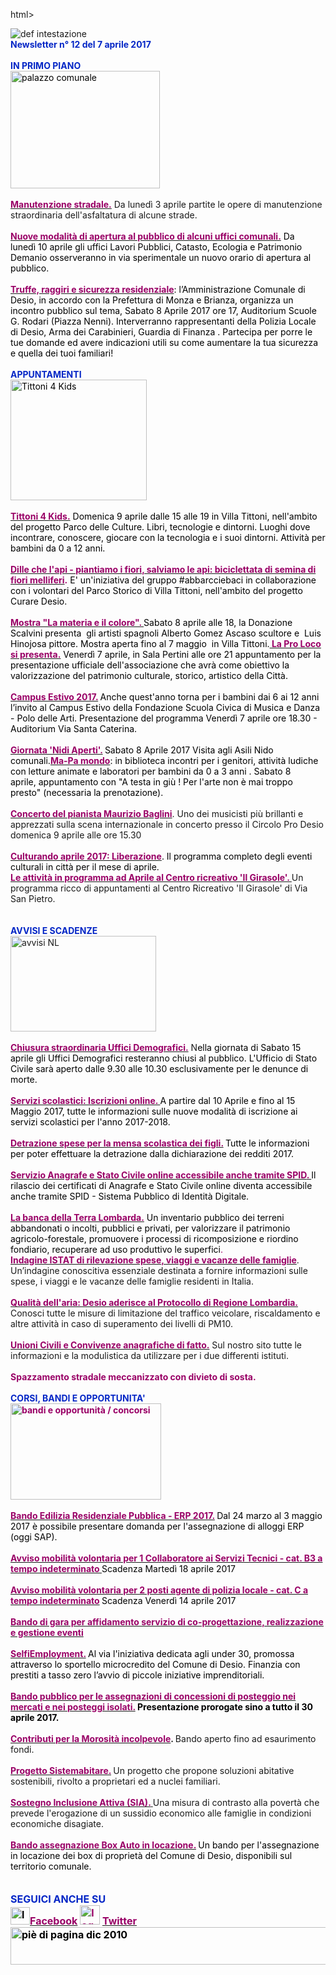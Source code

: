 html><body><DIV>
<DIV>
<DIV>
<DIV>
<DIV>
<DIV>
<DIV>
<DIV>
<DIV>
<DIV>
<DIV><IMG border=0 alt="def intestazione" src="http://www.comune.desio.mb.it/servizi/gestionedocumentale/visualizzadocumento.aspx?id=6276"> 
<DIV>
<DIV><STRONG><FONT color=#0426c6>Newsletter n°&nbsp;12 del&nbsp;7 aprile&nbsp;2017</FONT></STRONG></DIV>
<DIV></DIV>
<DIV><FONT color=#0426c6><STRONG></STRONG></FONT>&nbsp;</DIV>
<DIV><FONT color=#0426c6><STRONG>IN PRIMO PIANO</STRONG></FONT></DIV>
<DIV><FONT color=#000000><IMG style="WIDTH: 239px; HEIGHT: 188px" border=0 alt="palazzo comunale" src="https://www.comune.desio.mb.it/servizi/gestionedocumentale/visualizzadocumento.aspx?id=2058" width=313 height=210></FONT></DIV>
<DIV>&nbsp;</DIV>
<DIV><A title="" href="https://www.comune.desio.mb.it/servizi/notizie/notizie_fase02.aspx?ID=43872" target=_self><STRONG><FONT color=#990066>Manutenzione stradale.</FONT></STRONG></A> Da lunedì 3 aprile partite le opere di manutenzione straordinaria dell'asfaltatura di alcune strade.</DIV>
<DIV>&nbsp;</DIV>
<DIV><FONT color=#000000><STRONG><FONT color=#990066><A title="" href="http://www.comune.desio.mb.it/servizi/notizie/notizie_fase02.aspx?ID=43829" target=_self><FONT color=#000000><STRONG><FONT color=#990066>Nuove modalità di apertura al pubblico di alcuni uffici comunali.</FONT></STRONG></FONT></A></FONT></STRONG> Da lunedì&nbsp;10 aprile gli uffici Lavori Pubblici, Catasto, Ecologia e Patrimonio Demanio osserveranno in via sperimentale un nuovo orario di apertura al pubblico. </FONT></DIV>
<DIV>&nbsp;</DIV>
<DIV><FONT color=#0426c6><FONT color=#000000><A title="" href="http://www.comune.desio.mb.it/servizi/notizie/notizie_fase02.aspx?ID=43449" target=_self><STRONG><FONT style="BACKGROUND-COLOR: #ffffff" color=#990066>Truffe, raggiri e sicurezza residenziale</FONT></STRONG></A>: l’Amministrazione Comunale di Desio, in accordo con la Prefettura di Monza e Brianza, organizza un incontro pubblico sul tema, Sabato 8 Aprile 2017 ore 17, Auditorium Scuole G. Rodari (Piazza Nenni). Interverranno rappresentanti della Polizia Locale di Desio, Arma dei Carabinieri, Guardia di Finanza .&nbsp;Partecipa per porre le tue domande ed avere indicazioni utili su come aumentare la tua sicurezza e quella dei tuoi familiari!</FONT></FONT></DIV>
<DIV><FONT color=#0426c6></FONT>&nbsp;</DIV>
<DIV><FONT color=#0426c6><STRONG>APPUNTAMENTI</STRONG></FONT><FONT color=#0426c6><FONT color=#000000></DIV></DIV></DIV></DIV>
<DIV>
<DIV><IMG style="WIDTH: 218px; HEIGHT: 193px" alt="Tittoni 4 Kids" src="https://www.comune.desio.mb.it/servizi/gestionedocumentale/visualizzadocumento.aspx?ID=22363" width=328 height=339><BR>&nbsp;</DIV>
<DIV>
<DIV><FONT color=#990066><A title="" href="http://www.comune.desio.mb.it/servizi/notizie/notizie_fase02.aspx?ID=43784" target=_self><STRONG><FONT color=#990066>Tittoni 4 Kids.</FONT></STRONG></A> <FONT color=#000000>Domenica 9 aprile dalle 15 alle 19 in Villa Tittoni, nell'ambito del progetto Parco delle Culture. Libri, tecnologie e dintorni. Luoghi dove incontrare, conoscere, giocare con la tecnologia e i suoi dintorni. Attività per bambini da 0 a 12 anni.</FONT> </FONT></DIV><FONT color=#990066>
<DIV><BR><STRONG><STRONG><A title="" href="https://www.facebook.com/Comune.di.Desio/posts/1369427029808450" target=_self><STRONG><STRONG><FONT color=#990066>Dille che l'api - piantiamo i fiori, salviamo le api: biciclettata di semina di fiori melliferi</FONT></STRONG></STRONG></A></STRONG><FONT color=#990066>.</FONT></STRONG> <FONT color=#000000>E' un'iniziativa del gruppo #abbarcciebaci in collaborazione con i volontari del Parco Storico di Villa Tittoni, nell'ambito del progetto Curare Desio. </FONT></DIV>
<DIV>&nbsp;</DIV>
<DIV><A title="" href="http://www.comune.desio.mb.it/servizi/notizie/notizie_fase02.aspx?ID=43654" target=_self><STRONG><FONT color=#990066>Mostra "La materia e il colore". </FONT></STRONG></A><FONT color=#000000>Sabato 8 aprile alle 18, la Donazione Scalvini presenta&nbsp; gli artisti spagnoli Alberto Gomez Ascaso scultore&nbsp;e&nbsp;&nbsp;Luis Hinojosa pittore. Mostra aperta fino al 7 maggio&nbsp; in Villa Tittoni.</FONT></FONT></FONT><FONT color=#000000><STRONG><FONT color=#990066><A title="" href="http://www.comune.desio.mb.it/servizi/notizie/notizie_fase02.aspx?ID=43866" target=_self><FONT color=#000000><STRONG><FONT color=#990066>&nbsp;La Pro Loco si presenta.</FONT></STRONG></FONT></A></FONT></STRONG>&nbsp;Venerdì 7 aprile,&nbsp;in Sala Pertini alle ore 21 appuntamento per la presentazione ufficiale dell'associazione che avrà come obiettivo la valorizzazione del patrimonio culturale, storico, artistico della Città.</FONT></DIV>
<DIV><FONT color=#000000></FONT>&nbsp;</DIV>
<DIV><A title="" href="http://www.comune.desio.mb.it/servizi/notizie/notizie_fase02.aspx?ID=43783" target=_self><FONT color=#990066><STRONG>Campus Estivo 2017.</STRONG></FONT></A><STRONG> </STRONG><FONT color=#000000>Anche quest'anno torna per i bambini dai 6 ai 12 anni l’invito al Campus Estivo della Fondazione Scuola Civica di Musica e Danza - Polo delle Arti. Presentazione del programma&nbsp;Venerdì 7 aprile ore 18.30 - Auditorium Via Santa Caterina.</FONT></DIV>
<DIV><FONT color=#000000>&nbsp;</DIV></DIV>
<DIV><A title="" href="http://www.comune.desio.mb.it/servizi/notizie/notizie_fase02.aspx?ID=43479" target=_self><STRONG><FONT color=#990066>Giornata 'Nidi Aperti'.</FONT></STRONG></A><FONT color=#990066><STRONG> </STRONG></FONT><FONT color=#000000>Sabato 8 Aprile 2017 Visita agli Asili Nido comunali.</FONT></FONT></FONT><FONT color=#990066><A title="" href="http://www.comune.desio.mb.it/servizi/notizie/notizie_fase02.aspx?ID=41527" target=_self><STRONG><FONT color=#990066>Ma-Pa mondo</FONT></STRONG></A><FONT color=#000000>: in biblioteca incontri per i genitori, attività ludiche con letture&nbsp;animate e laboratori per bambini da 0 a 3 anni . Sabato 8 aprile,&nbsp;appuntamento con "A testa in giù ! Per l'arte non è mai troppo presto" (necessaria la prenotazione).</FONT></FONT></DIV>
<DIV>&nbsp;</DIV>
<DIV><STRONG><FONT color=#990066><A title="" href="http://www.comune.desio.mb.it/servizi/notizie/notizie_fase02.aspx?ID=43804" target=_self><STRONG><FONT color=#990066>Concerto del pianista Maurizio Baglini</FONT></STRONG></A></FONT></STRONG>. Uno dei musicisti più brillanti e apprezzati sulla scena internazionale in concerto presso il Circolo Pro Desio domenica 9 aprile alle ore 15.30</DIV>
<DIV>&nbsp;</DIV>
<DIV><A title="" href="http://www.comune.desio.mb.it/servizi/notizie/notizie_fase02.aspx?ID=43702" target=_self><FONT color=#000000><STRONG><FONT color=#990066>Culturando aprile 2017: Liberazione</FONT></STRONG></FONT></A><FONT color=#000000>. Il programma completo degli eventi culturali in città per il mese di aprile.</FONT><BR></DIV>
<DIV><STRONG><FONT color=#990066><A title="" href="http://www.comune.desio.mb.it/servizi/notizie/notizie_fase02.aspx?ID=43697" target=_self><STRONG><FONT color=#990066>Le attività in programma ad Aprile al Centro ricreativo 'Il Girasole'. </FONT></STRONG></A></FONT></STRONG>Un programma ricco di appuntamenti al Centro Ricreativo 'Il Girasole' di Via San Pietro.</DIV>
<DIV>
<DIV>&nbsp;</DIV>
<DIV><FONT color=#0426c6><STRONG></STRONG></FONT>&nbsp;</DIV></DIV>
<DIV><FONT color=#0426c6><STRONG>AVVISI E SCADENZE</STRONG></FONT> </DIV>
<DIV>
<DIV><IMG style="WIDTH: 233px; HEIGHT: 153px" border=0 alt="avvisi NL" src="http://www.comune.desio.mb.it/servizi/gestionedocumentale/visualizzadocumento.aspx?id=18789" width=232 height=175></DIV>
<DIV>&nbsp;</DIV>
<DIV><A title="" href="http://www.comune.desio.mb.it/servizi/notizie/notizie_fase02.aspx?ID=43773" target=_self><FONT color=#000000><STRONG><FONT color=#990066>Chiusura straordinaria Uffici Demografici.</FONT></STRONG></FONT></A> N<FONT color=#0426c6><FONT color=#000000>ella giornata di Sabato 15 aprile gli Uffici Demografici resteranno chiusi al pubblico. L'Ufficio di Stato Civile sarà aperto dalle 9.30 alle 10.30 esclusivamente per le denunce di morte. </FONT></FONT></DIV>
<DIV>&nbsp;</DIV>
<DIV><A title="" href="http://www.comune.desio.mb.it/servizi/notizie/notizie_fase02.aspx?ID=43753" target=_self><FONT color=#990066><STRONG>Servizi scolastici: Iscrizioni online. </STRONG></FONT></A><FONT color=#000000>A partire dal 10 Aprile e fino al 15 Maggio 2017, tutte le informazioni sulle nuove modalità di iscrizione ai servizi scolastici per l'anno 2017-2018.</FONT></DIV>
<DIV>&nbsp;</DIV>
<DIV>
<DIV><FONT color=#990066><STRONG><A title="" href="https://www.comune.desio.mb.it/upload/desio/newsletter/Detrazione%20spese%20per%20la%20mensa%20scolastica%20dei%20figli.%20Tutte%20le%20informazioni%20per%20poter%20effettuare%20la%20detrazione%20dalla%20dichiarazione%20dei%20redditi%202017" target=_self><FONT color=#990066><STRONG>Detrazione spese per la mensa scolastica dei figli.</STRONG></FONT></A> </STRONG></FONT><FONT color=#000000>Tutte le informazioni per poter effettuare la detrazione dalla dichiarazione dei redditi 2017.</FONT></DIV></DIV>
<DIV><FONT color=#990066><FONT color=#990066><STRONG></STRONG></FONT>&nbsp;</DIV>
<DIV>
<DIV><FONT color=#990066><STRONG><A title="" href="http://www.comune.desio.mb.it/servizi/notizie/notizie_fase02.aspx?ID=43268" target=_self><FONT color=#990066><STRONG>Servizio Anagrafe e Stato Civile online&nbsp;accessibile anche tramite SPID</STRONG>. </FONT></A></STRONG></FONT><FONT color=#000000>Il rilascio dei certificati di Anagrafe e Stato Civile online diventa accessibile anche tramite SPID - Sistema Pubblico di Identità Digitale. </FONT></DIV>
<DIV>&nbsp;</DIV>
<DIV>
<DIV><A title="" href="http://www.comune.desio.mb.it/servizi/notizie/notizie_fase02.aspx?ID=43287" target=_self><FONT color=#000000><STRONG><FONT color=#990066>La banca della Terra Lombarda.</FONT></STRONG></FONT></A> <FONT color=#000000>Un inventario pubblico dei terreni abbandonati o incolti, pubblici e privati, per valorizzare il patrimonio agricolo-forestale, promuovere i processi di ricomposizione e riordino fondiario, recuperare ad uso produttivo le superfici</FONT>.</DIV></DIV>
<DIV></FONT><STRONG><FONT color=#990066><A title="" href="http://www.comune.desio.mb.it/servizi/notizie/notizie_fase02.aspx?ID=43070" target=_self><STRONG><FONT color=#990066>Indagine ISTAT di rilevazione spese, viaggi e vacanze delle famiglie</FONT></STRONG></A></FONT></STRONG>. Un’indagine conoscitiva essenziale destinata a fornire informazioni sulle spese, i viaggi e le vacanze delle famiglie residenti in Italia.</DIV></DIV>
<DIV><STRONG><FONT color=#990066></FONT></STRONG>&nbsp;</DIV>
<DIV>
<DIV><STRONG><FONT color=#990066><A title="" href="http://www.comune.desio.mb.it/servizi/notizie/notizie_fase02.aspx?ID=42950" target=_self><STRONG><FONT color=#990066>Qualità dell'aria: Desio aderisce al Protocollo di Regione Lombardia.</FONT></STRONG></A></FONT></STRONG> Conosci tutte le misure di limitazione del traffico veicolare, riscaldamento e altre attività in caso di superamento dei livelli di PM10. </DIV></DIV></DIV>
<DIV>
<DIV>
<DIV><STRONG><FONT color=#990066></FONT></STRONG>&nbsp;</DIV>
<DIV><STRONG><FONT color=#990066><A title="" href="http://www.comune.desio.mb.it/servizi/notizie/notizie_fase02.aspx?ID=40869" target=_self><STRONG><FONT color=#990066>Unioni Civili e Convivenze anagrafiche di fatto.</FONT></STRONG></A></FONT></STRONG> Sul nostro sito tutte le informazioni e la modulistica da utilizzare per i due differenti istituti.</DIV></DIV></DIV>
<DIV><FONT color=#990066><FONT color=#990066></FONT>&nbsp;</DIV>
<DIV>
<DIV><FONT color=#990066><STRONG>Spazzamento stradale meccanizzato con divieto di sosta.</STRONG></FONT></DIV>
<DIV></FONT><STRONG><FONT color=#0426c6></FONT></STRONG>&nbsp;</DIV>
<DIV><STRONG><FONT color=#0426c6>CORSI, BANDI E OPPORTUNITA'</FONT> </STRONG></DIV>
<DIV><FONT color=#990066><STRONG><IMG style="WIDTH: 241px; HEIGHT: 154px" border=0 alt="bandi e opportunità / concorsi" src="http://www.comune.desio.mb.it/servizi/gestionedocumentale/visualizzadocumento.aspx?id=18790" width=299 height=168></STRONG></FONT></DIV>
<DIV><FONT color=#990066></FONT>&nbsp;</DIV>
<DIV>
<DIV><FONT color=#990066><FONT color=#990066><A title="" href="http://www.comune.desio.mb.it/servizi/notizie/notizie_fase02.aspx?ID=43613" target=_self><FONT color=#990066><FONT color=#990066><STRONG>Bando Edilizia Residenziale Pubblica - ERP 2017.</STRONG></FONT></FONT></A></FONT><STRONG> </STRONG></FONT><FONT color=#000000>Dal 24 marzo al 3 maggio 2017 è possibile presentare domanda per l'assegnazione di alloggi ERP (oggi SAP).</FONT></DIV>
<DIV><FONT color=#990066></FONT>&nbsp;</DIV>
<DIV><FONT color=#990066><A title="" href="http://www.comune.desio.mb.it/servizi/notizie/notizie_fase02.aspx?ID=43600" target=_self><FONT color=#990066><STRONG>Avviso mobilità volontaria per 1 Collaboratore ai Servizi Tecnici - cat. B3 a tempo indeterminato </STRONG></FONT></A></FONT><FONT color=#000000>Scadenza Martedì 18 aprile 2017</FONT></DIV>
<DIV><FONT color=#990066></FONT>&nbsp;</DIV>
<DIV><FONT color=#990066><A title="" href="http://www.comune.desio.mb.it/servizi/notizie/notizie_fase02.aspx?ID=43588" target=_self><FONT color=#990066><STRONG>Avviso mobilità volontaria per 2 posti agente di polizia locale - cat. C a tempo indeterminato</STRONG></FONT></A><STRONG> </STRONG></FONT><FONT color=#000000>Scadenza Venerdì 14 aprile 2017</FONT></DIV>
<DIV>&nbsp;</DIV></DIV>
<DIV><A title="" href="http://www.comune.desio.mb.it/servizi/notizie/notizie_fase02.aspx?ID=43410" target=_self><FONT color=#990066><STRONG>Bando di gara per affidamento servizio di co-progettazione, realizzazione e gestione eventi </STRONG></FONT></A></DIV>
<DIV><STRONG></STRONG>&nbsp;</DIV>
<DIV><FONT color=#000000><FONT color=#990066><A title="" href="http://www.comune.desio.mb.it/servizi/notizie/notizie_fase02.aspx?ID=43223" target=_self><FONT color=#000000><FONT color=#990066><STRONG>SelfiEmployment.</STRONG></FONT></FONT></A></FONT><STRONG> </STRONG>Al via l'iniziativa dedicata agli under 30, promossa attraverso lo sportello microcredito del Comune di Desio. Finanzia con prestiti a tasso zero l’avvio di piccole iniziative imprenditoriali.</FONT></DIV>
<DIV><FONT color=#990066><FONT color=#000000><FONT color=#990066></FONT></FONT></FONT>&nbsp;</DIV>
<DIV>
<DIV><FONT color=#990066><FONT color=#000000><FONT color=#990066><A title="" href="http://www.comune.desio.mb.it/servizi/notizie/notizie_fase02.aspx?ID=42938" target=_self><FONT color=#990066><STRONG>Bando pubblico per le assegnazioni di concessioni di posteggio nei mercati e nei posteggi isolati.</STRONG></FONT></A></FONT><STRONG> Presentazione prorogate sino a tutto il 30 aprile 2017.</STRONG></DIV></FONT></FONT>
<DIV><FONT color=#990066></FONT>&nbsp;</DIV></DIV>
<DIV><FONT color=#990066><A title="" href="http://www.comune.desio.mb.it/servizi/notizie/notizie_fase02.aspx?ID=42983" target=_self><FONT color=#990066><STRONG>Contributi per la Morosità incolpevole</STRONG></FONT></A></FONT><STRONG>. </STRONG>Bando aperto fino ad esaurimento fondi. </DIV>
<DIV><FONT color=#990066></FONT>&nbsp;</DIV>
<DIV><FONT color=#990066><A title="" href="http://www.comune.desio.mb.it/servizi/notizie/notizie_fase02.aspx?ID=41431" target=_self><FONT color=#990066><STRONG>Progetto Sistemabitare.</STRONG></FONT></A></FONT><STRONG> </STRONG>Un progetto che propone soluzioni abitative sostenibili, rivolto a proprietari ed a nuclei familiari. </DIV>
<DIV><FONT color=#990066></FONT>&nbsp;</DIV>
<DIV><FONT color=#990066><A title="" href="http://www.comune.desio.mb.it/servizi/notizie/notizie_fase02.aspx?ID=40660" target=_self><STRONG><FONT color=#990066>Sostegno Inclusione Attiva (SIA).</FONT> </STRONG></A></FONT>Una misura di contrasto alla povertà che prevede l'erogazione di un sussidio economico alle famiglie in condizioni economiche disagiate.</DIV>
<DIV><FONT color=#990066></FONT>&nbsp;</DIV>
<DIV>
<DIV><FONT color=#990066><A title="" href="http://www.comune.desio.mb.it/servizi/notizie/notizie_fase02.aspx?ID=35369" target=_self><FONT color=#990066><STRONG>Bando assegnazione Box Auto in locazione.</STRONG></FONT></A><STRONG> </STRONG><FONT color=#000000>Un</FONT> </FONT><FONT color=#000000>bando per l'assegnazione in locazione dei box di proprietà del Comune di Desio, disponibili sul territorio comunale.</FONT></DIV>
<DIV></DIV>
<DIV><FONT color=#0426c6></FONT></DIV></DIV><FONT color=#0426c6><FONT color=#0426c6><FONT size=+0><FONT color=#000000><FONT color=#990066><FONT color=#000000><FONT color=#0426c6></FONT></FONT></FONT></FONT></FONT></FONT></FONT></DIV>
<DIV>
<DIV><FONT color=#0426c6><FONT color=#0426c6><FONT size=+0><FONT color=#000000><FONT color=#990066><FONT color=#000000><FONT color=#0426c6></FONT></FONT></FONT></FONT></FONT></FONT></FONT>&nbsp;</DIV>
<DIV><FONT color=#0426c6><FONT color=#0426c6><FONT size=+0><FONT color=#000000><FONT color=#990066><FONT color=#000000><FONT color=#0426c6><STRONG></STRONG></FONT></FONT></FONT></FONT></FONT></FONT></FONT>&nbsp;</DIV>
<DIV><FONT color=#0426c6><FONT color=#0426c6><FONT size=+0><FONT color=#000000><FONT color=#990066><FONT color=#000000><FONT color=#0426c6><STRONG>SEGUICI ANCHE SU</STRONG></FONT></DIV>
<DIV>
<DIV>
<DIV>
<DIV>
<DIV>
<DIV>
<DIV>
<DIV>
<DIV>
<DIV><STRONG></STRONG></DIV>
<DIV><STRONG><IMG style="WIDTH: 31px; HEIGHT: 28px" alt="logo facebook" src="https://www.comune.desio.mb.it/servizi/gestionedocumentale/visualizzadocumento.aspx?ID=18791" width=95 height=56></STRONG><A title="" href="https://it-it.facebook.com/pages/Comune-Di-Desio/103441483073684" target=_self><FONT color=#990066><STRONG>Facebook</STRONG></FONT></A><FONT color=#990066><STRONG> <IMG style="WIDTH: 32px; HEIGHT: 31px" alt="logo twitter" src="https://www.comune.desio.mb.it/servizi/gestionedocumentale/visualizzadocumento.aspx?ID=18792" width=38 height=44> </STRONG></FONT><A title="" href="https://mobile.twitter.com/comunedidesio" target=_self><FONT color=#990066><STRONG>Twitter</STRONG></FONT></A><STRONG> </STRONG></DIV>
<DIV></DIV></DIV>
<DIV><STRONG><IMG style="WIDTH: 622px; HEIGHT: 60px" border=0 alt="piè di pagina dic 2010" src="http://www.comune.desio.mb.it/servizi/gestionedocumentale/visualizzadocumento.aspx?id=6565" width=993 height=74></STRONG></DIV></DIV></DIV></DIV></FONT></FONT></FONT></FONT></FONT></FONT><STRONG></STRONG></DIV></DIV></DIV></DIV></DIV></DIV></DIV></DIV></DIV></DIV></DIV></DIV></DIV></DIV></DIV></DIV></body></html>